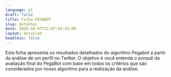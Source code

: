 ```yaml
---
language: pt
draft: false
title: Ficha PEGABOT
slug: detalhes
date: 2020-10-07T21:07:54-03:00
layout: detailed
headless: false
---
```

Esta ficha apresenta os resultados detalhados do algoritmo Pegabot a partir da análise de um perfil no Twitter. O objetivo é você entenda o porquê da avaliação final do PegaBot com base em todos os critérios que são considerados por nosso algoritmo para a realização da análise.
